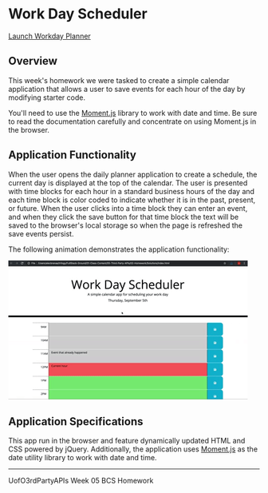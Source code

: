 
# Work Day Scheduler

[Launch Workday Planner](https://pdxbellasaurus.github.io/UofO05thirdPartyAPIs/)

## Overview
This week's homework we were tasked to create a simple calendar application that allows a user to save events for each hour of the day by modifying starter code. 

You'll need to use the [Moment.js](https://momentjs.com/) library to work with date and time. Be sure to read the documentation carefully and concentrate on using Moment.js in the browser.

## Application Functionality

When the user opens the daily planner application to create a schedule, the current day is displayed at the top of the calendar. The user is presented with time blocks for each hour in a standard business hours of the day and each time block is color coded to indicate whether it is in the past, present, or future. When the user clicks into a time block they can enter an event, and when they click the save button for that time block the text will be saved to the browser's local storage so when the page is refreshed the save events persist.

The following animation demonstrates the application functionality:

![A user clicks on slots on the color-coded calendar and edits the events.](./assets/img/05-third-party-apis-homework-demo.gif)

## Application Specifications

This app run in the browser and feature dynamically updated HTML and CSS powered by jQuery. Additionally, the application uses [Moment.js](https://momentjs.com/) as the date utility library to work with date and time.

-------------------------------------
UofO3rdPartyAPIs
Week 05 BCS Homework
